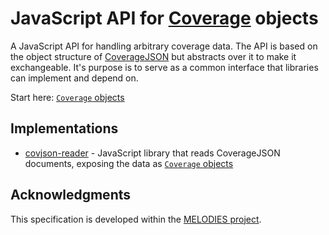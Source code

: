 # JavaScript API for [Coverage](https://en.wikipedia.org/wiki/Coverage_data) objects

A JavaScript API for handling arbitrary coverage data. The API is based on the object structure of [CoverageJSON](https://github.com/neothemachine/coveragejson) but abstracts over it to make it exchangeable. It's purpose is to serve as a common interface that libraries can implement and depend on.

Start here: [`Coverage` objects](Coverage.md)

## Implementations

- [covjson-reader](https://github.com/Reading-eScience-Centre/covjson-reader) - JavaScript library that reads CoverageJSON documents, exposing the data as [`Coverage` objects](Coverage.md)

## Acknowledgments

This specification is developed within the [MELODIES project](http://www.melodiesproject.eu).
